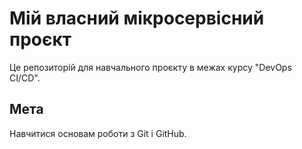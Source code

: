 # Мій власний мікросервісний проєкт  
Це репозиторій для навчального проєкту в межах курсу "DevOps CI/CD".  

## Мета  
Навчитися основам роботи з Git і GitHub. 